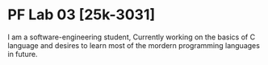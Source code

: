 # PF Lab 03 [25k-3031]
I am a software-engineering student, Currently working on the basics of C language and desires to learn most of the mordern programming languages in future.  
